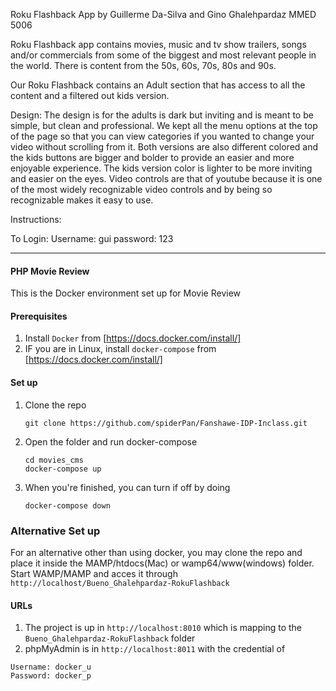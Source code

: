 Roku Flashback App
by Guillerme Da-Silva and Gino Ghalehpardaz
MMED 5006

Roku Flashback app contains movies, music and tv show trailers, songs and/or commercials from some of the biggest and most relevant people in the world. There is content from the 50s, 60s, 70s, 80s and 90s.

Our Roku Flashback contains an Adult section that has access to all the content and a filtered out kids version.


Design:
The design is for the adults is dark but inviting and is meant to be simple, but clean and professional.
We kept all the menu options at the top of the page so that you can view categories if you wanted to change your video without scrolling from it.
Both versions are also different colored and the kids buttons are bigger and bolder to provide an easier and more enjoyable experience.
The kids version color is lighter to be more inviting and easier on the eyes.
Video controls are that of youtube because it is one of the most widely recognizable video controls and by being so recognizable makes it easy to use.

Instructions: 

To Login:
Username: gui
password: 123

******************************************************************************************************************************


#### PHP Movie Review
This is the Docker environment set up for Movie Review


#### Prerequisites
1. Install `Docker` from [https://docs.docker.com/install/] 
2. IF you are in Linux, install `docker-compose` from [https://docs.docker.com/install/]


#### Set up
1. Clone the repo
   ```
   git clone https://github.com/spiderPan/Fanshawe-IDP-Inclass.git
   ```
2. Open the folder and run docker-compose
   ```
   cd movies_cms
   docker-compose up
   ```
3. When you're finished, you can turn if off by doing 
   ```
   docker-compose down
   ```

### Alternative Set up
For an alternative other than using docker, you may clone the repo and place it inside the MAMP/htdocs(Mac) or wamp64/www(windows) folder. 
Start WAMP/MAMP and acces it through `http://localhost/Bueno_Ghalehpardaz-RokuFlashback`

#### URLs
1. The project is up in `http://localhost:8010` which is mapping to the `Bueno_Ghalehpardaz-RokuFlashback` folder
2. phpMyAdmin is in `http://localhost:8011` with the credential of 
```
Username: docker_u
Password: docker_p
```
